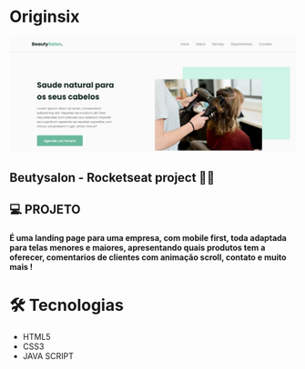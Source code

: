 # Originsix

![alt text](https://github.com/Raquelsc05/Originsix/blob/main/assets/beautysalon.png?raw=true)
 
<h2>Beutysalon - Rocketseat project 💇🏽<h2> 

💻 PROJETO
<h4>É uma landing page para uma empresa, com mobile first, toda adaptada para telas menores e maiores, apresentando quais produtos tem a oferecer, comentarios de clientes com animação scroll, contato e muito mais !<h4>

# 🛠️ Tecnologias
- HTML5
- CSS3
- JAVA SCRIPT


